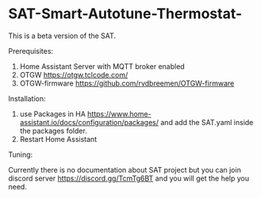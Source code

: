# SAT-Smart-Autotune-Thermostat-

This is a beta version of the SAT. 

Prerequisites:

1. Home Assistant Server with MQTT broker enabled
2. OTGW https://otgw.tclcode.com/
3. OTGW-firmware https://github.com/rvdbreemen/OTGW-firmware

Installation:

1. use Packages in HA https://www.home-assistant.io/docs/configuration/packages/ and add the SAT.yaml inside the packages folder.
2. Restart Home Assistant

Tuning:

Currently there is no documentation about SAT project but you can join discord server https://discord.gg/TcmTg6BT and you will get the help you need.
